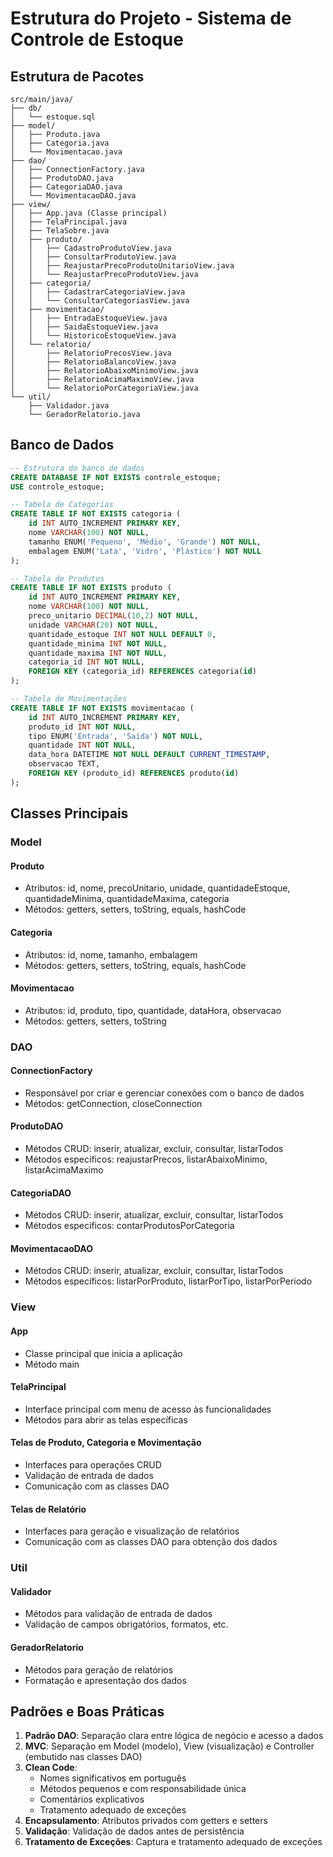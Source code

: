# Estrutura do Projeto - Sistema de Controle de Estoque

## Estrutura de Pacotes

```
src/main/java/
├── db/
│   └── estoque.sql
├── model/
│   ├── Produto.java
│   ├── Categoria.java
│   └── Movimentacao.java
├── dao/
│   ├── ConnectionFactory.java
│   ├── ProdutoDAO.java
│   ├── CategoriaDAO.java
│   └── MovimentacaoDAO.java
├── view/
│   ├── App.java (Classe principal)
│   ├── TelaPrincipal.java
│   ├── TelaSobre.java
│   ├── produto/
│   │   ├── CadastroProdutoView.java
│   │   ├── ConsultarProdutoView.java
│   │   ├── ReajustarPrecoProdutoUnitarioView.java
│   │   └── ReajustarPrecoProdutoView.java
│   ├── categoria/
│   │   ├── CadastrarCategoriaView.java
│   │   └── ConsultarCategoriasView.java
│   ├── movimentacao/
│   │   ├── EntradaEstoqueView.java
│   │   ├── SaidaEstoqueView.java
│   │   └── HistoricoEstoqueView.java
│   └── relatorio/
│       ├── RelatorioPrecosView.java
│       ├── RelatorioBalancoView.java
│       ├── RelatorioAbaixoMinimoView.java
│       ├── RelatorioAcimaMaximoView.java
│       └── RelatorioPorCategoriaView.java
└── util/
    ├── Validador.java
    └── GeradorRelatorio.java
```

## Banco de Dados

```sql
-- Estrutura do banco de dados
CREATE DATABASE IF NOT EXISTS controle_estoque;
USE controle_estoque;

-- Tabela de Categorias
CREATE TABLE IF NOT EXISTS categoria (
    id INT AUTO_INCREMENT PRIMARY KEY,
    nome VARCHAR(100) NOT NULL,
    tamanho ENUM('Pequeno', 'Médio', 'Grande') NOT NULL,
    embalagem ENUM('Lata', 'Vidro', 'Plástico') NOT NULL
);

-- Tabela de Produtos
CREATE TABLE IF NOT EXISTS produto (
    id INT AUTO_INCREMENT PRIMARY KEY,
    nome VARCHAR(100) NOT NULL,
    preco_unitario DECIMAL(10,2) NOT NULL,
    unidade VARCHAR(20) NOT NULL,
    quantidade_estoque INT NOT NULL DEFAULT 0,
    quantidade_minima INT NOT NULL,
    quantidade_maxima INT NOT NULL,
    categoria_id INT NOT NULL,
    FOREIGN KEY (categoria_id) REFERENCES categoria(id)
);

-- Tabela de Movimentações
CREATE TABLE IF NOT EXISTS movimentacao (
    id INT AUTO_INCREMENT PRIMARY KEY,
    produto_id INT NOT NULL,
    tipo ENUM('Entrada', 'Saída') NOT NULL,
    quantidade INT NOT NULL,
    data_hora DATETIME NOT NULL DEFAULT CURRENT_TIMESTAMP,
    observacao TEXT,
    FOREIGN KEY (produto_id) REFERENCES produto(id)
);
```

## Classes Principais

### Model

#### Produto
- Atributos: id, nome, precoUnitario, unidade, quantidadeEstoque, quantidadeMinima, quantidadeMaxima, categoria
- Métodos: getters, setters, toString, equals, hashCode

#### Categoria
- Atributos: id, nome, tamanho, embalagem
- Métodos: getters, setters, toString, equals, hashCode

#### Movimentacao
- Atributos: id, produto, tipo, quantidade, dataHora, observacao
- Métodos: getters, setters, toString

### DAO

#### ConnectionFactory
- Responsável por criar e gerenciar conexões com o banco de dados
- Métodos: getConnection, closeConnection

#### ProdutoDAO
- Métodos CRUD: inserir, atualizar, excluir, consultar, listarTodos
- Métodos específicos: reajustarPrecos, listarAbaixoMinimo, listarAcimaMaximo

#### CategoriaDAO
- Métodos CRUD: inserir, atualizar, excluir, consultar, listarTodos
- Métodos específicos: contarProdutosPorCategoria

#### MovimentacaoDAO
- Métodos CRUD: inserir, atualizar, excluir, consultar, listarTodos
- Métodos específicos: listarPorProduto, listarPorTipo, listarPorPeriodo

### View

#### App
- Classe principal que inicia a aplicação
- Método main

#### TelaPrincipal
- Interface principal com menu de acesso às funcionalidades
- Métodos para abrir as telas específicas

#### Telas de Produto, Categoria e Movimentação
- Interfaces para operações CRUD
- Validação de entrada de dados
- Comunicação com as classes DAO

#### Telas de Relatório
- Interfaces para geração e visualização de relatórios
- Comunicação com as classes DAO para obtenção dos dados

### Util

#### Validador
- Métodos para validação de entrada de dados
- Validação de campos obrigatórios, formatos, etc.

#### GeradorRelatorio
- Métodos para geração de relatórios
- Formatação e apresentação dos dados

## Padrões e Boas Práticas

1. **Padrão DAO**: Separação clara entre lógica de negócio e acesso a dados
2. **MVC**: Separação em Model (modelo), View (visualização) e Controller (embutido nas classes DAO)
3. **Clean Code**: 
   - Nomes significativos em português
   - Métodos pequenos e com responsabilidade única
   - Comentários explicativos
   - Tratamento adequado de exceções
4. **Encapsulamento**: Atributos privados com getters e setters
5. **Validação**: Validação de dados antes de persistência
6. **Tratamento de Exceções**: Captura e tratamento adequado de exceções
